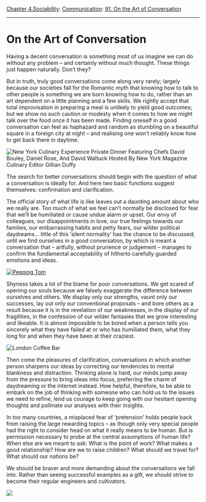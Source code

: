 [Chapter 4.Sociability](https://www.theschooloflife.com/thebookoflife/category/sociability/): [Communication](https://www.theschooloflife.com/thebookoflife/category/sociability/communication/): [91. On the Art of Conversation](https://www.theschooloflife.com/thebookoflife/why-conversations-are-often-so-boring/)

* * *

# On the Art of Conversation

Having a decent conversation is something most of us imagine we can do without any problem – and certainly without much thought. These things just happen naturally. Don’t they?

But in truth, truly good conversations come along very rarely; largely because our societies fall for the Romantic myth that knowing how to talk to other people is something we are born knowing how to do, rather than an art dependent on a little planning and a few skills. We rightly accept that total improvisation in preparing a meal is unlikely to yield good outcomes; but we show no such caution or modesty when it comes to how we might talk over the food once it has been made. Finding oneself in a good conversation can feel as haphazard and random as stumbling on a beautiful square in a foreign city at night ­– and realising one won’t reliably know how to get back there in daytime.

![New York Culinary Experience Private Dinner Featuring Chefs David Bouley, Daniel Rose, And David Waltuck Hosted By New York Magazine Culinary Editor Gillian Duffy](https://www.theschooloflife.com/thebookoflife/wp-content/uploads/2014/09/483000331.jpg)

The search for better conversations should begin with the question of what a conversation is ideally for. And here two basic functions suggest themselves: confirmation and clarification.

The official story of what life is like leaves out a daunting amount about who we really are. Too much of what we feel can’t normally be disclosed for fear that we’ll be humiliated or cause undue alarm or upset. Our envy of colleagues, our disappointments in love, our true feelings towards our families, our embarrassing habits and petty fears, our wilder political daydreams… little of this ‘silent normality’ has the chance to be discussed; until we find ourselves in a good conversation, by which is meant a conversation that – artfully, without prurience or judgement – manages to confirm the fundamental acceptability of hitherto carefully guarded emotions and ideas.

[![Peeping Tom](https://www.theschooloflife.com/thebookoflife/wp-content/uploads/2014/10/28645111.jpg)](http://www.thebookoflife.org/wp-content/uploads/2014/10/28645111.jpg)

Shyness takes a lot of the blame for poor conversations. We get scared of opening our souls because we falsely exaggerate the difference between ourselves and others. We display only our strengths, vaunt only our successes, lay out only our conventional proposals – and bore others as a result because it is in the revelation of our weaknesses, in the display of our fragilities, in the confession of our wilder fantasies that we grow interesting and likeable. It is almost impossible to be bored when a person tells you sincerely what they have failed at or who has humiliated them, what they long for and when they have been at their craziest.

![London Coffee Bar](https://www.theschooloflife.com/thebookoflife/wp-content/uploads/2014/09/3333684.jpg)

Then come the pleasures of clarification, conversations in which another person sharpens our ideas by correcting our tendencies to mental blankness and distraction. Thinking alone is hard, our minds jump away from the pressure to bring ideas into focus, preferring the charm of daydreaming or the internet instead. How helpful, therefore, to be able to embark on the job of thinking with someone who can hold us to the issues we need to refine, lend us courage to keep going with our hesitant opening thoughts and pollinate our analyses with their insights.

In too many countries, a misplaced fear of ‘pretension’ holds people back from raising the large rewarding topics – as though only very special people had the right to consider head on what it really means to be human. But is permission necessary to probe at the central assumptions of human life? When else are we meant to ask: What is the point of work? What makes a good relationship? How are we to raise children? What should we travel for? What should our nations be?

We should be braver and more demanding about the conversations we fall into. Rather than seeing successful examples as a gift, we should strive to become their regular engineers and cultivators.

[![](https://img.youtube.com/vi/iEg5_MaxFPo/0.jpg)](https://www.youtube.com/embed/iEg5_MaxFPo?ecver=2 '')
